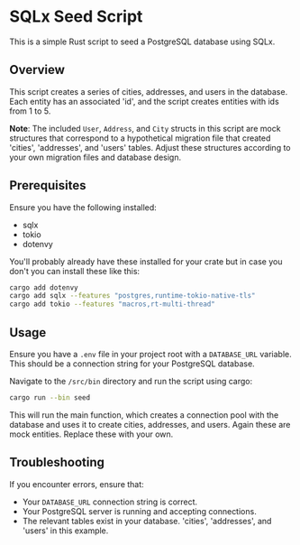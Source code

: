 # SQLx Seed Script
This is a simple Rust script to seed a PostgreSQL database using SQLx.

## Overview
This script creates a series of cities, addresses, and users in the database.  Each entity has an associated 'id', and the script creates entities with ids from 1 to 5.

**Note**: The included `User`, `Address`, and `City` structs in this script are mock structures that correspond to a hypothetical migration file that created 'cities', 'addresses', and 'users' tables. Adjust these structures according to your own migration files and database design.

## Prerequisites
Ensure you have the following installed:

- sqlx
- tokio
- dotenvy

You'll probably already have these installed for your crate but in case you don't you can install these like this:

```sh
cargo add dotenvy
cargo add sqlx --features "postgres,runtime-tokio-native-tls"
cargo add tokio --features "macros,rt-multi-thread"
```

## Usage
Ensure you have a `.env` file in your project root with a `DATABASE_URL` variable. This should be a connection string for your PostgreSQL database.

Navigate to the `/src/bin` directory and run the script using cargo:

```sh
cargo run --bin seed
```

This will run the main function, which creates a connection pool with the database and uses it to create cities, addresses, and users. Again these are mock entities. Replace these with your own.

## Troubleshooting
If you encounter errors, ensure that:

- Your `DATABASE_URL` connection string is correct.
- Your PostgreSQL server is running and accepting connections.
- The relevant tables exist in your database. 'cities', 'addresses', and 'users' in this example.
